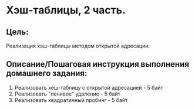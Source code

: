 # Хэш-таблицы, 2 часть.

## Цель:
Реализация хэш-таблицы методом открытой адресации.

## Описание/Пошаговая инструкция выполнения домашнего задания:
1. Реализовать хеш-таблицу с открытой адресацией - 5 байт
2. Реализовать "ленивое" удаление - 5 байт
3. Реализовать квадратичный пробинг - 5 байт

